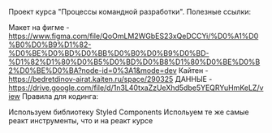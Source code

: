 Проект курса "Процессы командной разработки". Полезные ссылки:

Макет на фигме - https://www.figma.com/file/QoOmLM2WGbES23xQeDCCYi/%D0%A1%D0%B0%D0%B9%D1%82-%D0%BE%D0%BD%D0%BB%D0%B0%D0%B9%D0%BD-%D1%82%D1%80%D0%B5%D0%BD%D0%B8%D1%80%D0%BE%D0%B2%D0%BE%D0%BA?node-id=0%3A1&mode=dev Кайтен - https://bedretdinov-airat.kaiten.ru/space/290325 ДАННЫЕ - https://drive.google.com/file/d/1n3L40txaZzUeXhd5dbe5YEQRYuHmKeLZ/view Правила для кодинга:

Используем библиотеку Styled Components Испольуем те же самые реакт инструменты, что и на реакт курсе

